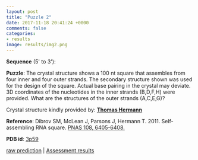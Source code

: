 ```yaml
---
layout: post
title: "Puzzle 2"
date: 2017-11-18 20:41:24 +0000
comments: false
categories: 
- results
image: results/img2.png
---
```

**Sequence** (5' to 3'): 


**Puzzle**:
The crystal structure shows a 100 nt square that assembles from four inner and four outer strands. The secondary structure shown was used for the design of the square. Actual base pairing in the crystal may deviate. 3D coordinates of the nucleotides in the inner strands (B,D,F,H) were provided. What are the structures of the outer strands (A,C,E,G)? 

Crystal structure kindly provided by: [**Thomas Hermann**](http://tch.ucsd.edu/TCH1.html)

**Reference**:
Dibrov SM, McLean J, Parsons J, Hermann T. 2011. Self-assembling RNA square. [PNAS 108, 6405-6408.](http://www.pnas.org/content/108/16/6405.short) 

**PDB id**: [3p59](http://www.rcsb.org/pdb/explore/explore.do?structureId=3p59)

[raw prediction](https://github.com/rnapuzzles/rnapuzzles.github.io/tree/master/data/PZ2/pdb)   &#124;   [Assessment results](/table/2000/01/01/PZ2-3d.html)
